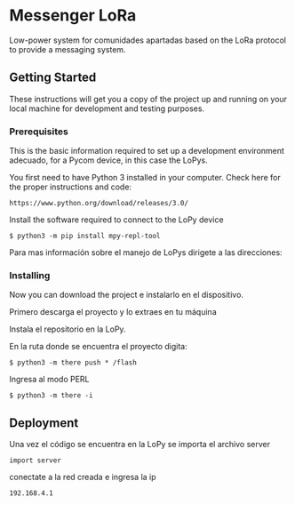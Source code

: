 # Messenger LoRa

Low-power system for comunidades apartadas based on the LoRa protocol to provide a messaging system.

## Getting Started

These instructions will get you a copy of the project up and running on your local machine for development and testing purposes.

### Prerequisites

This is the basic information required to set up a development environment adecuado, for a Pycom device, in this case the LoPys.

You first need to have Python 3 installed in your computer. Check here for the proper instructions and code:

```
https://www.python.org/download/releases/3.0/
```

Install the software required to connect to the LoPy device

```
$ python3 -m pip install mpy-repl-tool
```

Para mas información sobre el manejo de LoPys dirigete a las direcciones:


### Installing

Now you can download the project e instalarlo en el dispositivo.

Primero descarga el proyecto y lo extraes en tu máquina

Instala el repositorio en la LoPy.

En la ruta donde se encuentra el proyecto digita:
```
$ python3 -m there push * /flash
```
Ingresa al modo PERL
```
$ python3 -m there -i
```
## Deployment

Una vez el código se encuentra en la LoPy se importa el archivo server
```
import server
```
conectate a la red creada e ingresa la ip
```
192.168.4.1
```